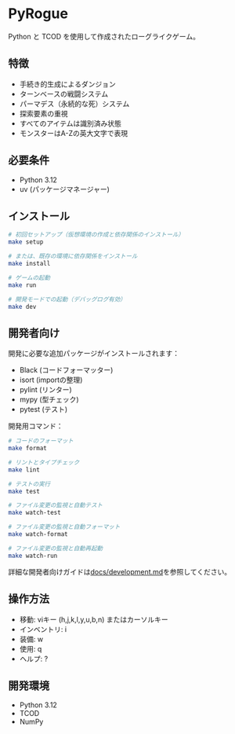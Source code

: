 # PyRogue

Python と TCOD を使用して作成されたローグライクゲーム。

## 特徴

- 手続き的生成によるダンジョン
- ターンベースの戦闘システム
- パーマデス（永続的な死）システム
- 探索要素の重視
- すべてのアイテムは識別済み状態
- モンスターはA-Zの英大文字で表現

## 必要条件

- Python 3.12
- uv (パッケージマネージャー)

## インストール

```bash
# 初回セットアップ（仮想環境の作成と依存関係のインストール）
make setup

# または、既存の環境に依存関係をインストール
make install

# ゲームの起動
make run

# 開発モードでの起動（デバッグログ有効）
make dev
```

## 開発者向け

開発に必要な追加パッケージがインストールされます：

- Black (コードフォーマッター)
- isort (importの整理)
- pylint (リンター)
- mypy (型チェック)
- pytest (テスト)

開発用コマンド：

```bash
# コードのフォーマット
make format

# リントとタイプチェック
make lint

# テストの実行
make test

# ファイル変更の監視と自動テスト
make watch-test

# ファイル変更の監視と自動フォーマット
make watch-format

# ファイル変更の監視と自動再起動
make watch-run
```

詳細な開発者向けガイドは[docs/development.md](docs/development.md)を参照してください。

## 操作方法

- 移動: viキー (h,j,k,l,y,u,b,n) またはカーソルキー
- インベントリ: i
- 装備: w
- 使用: q
- ヘルプ: ?

## 開発環境

- Python 3.12
- TCOD
- NumPy